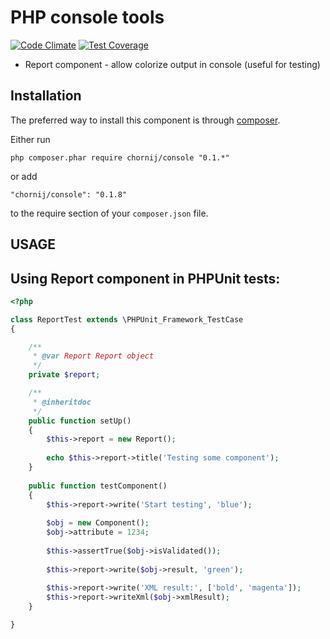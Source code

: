 PHP console tools
====================
[![Code Climate](https://codeclimate.com/github/chornij/console/badges/gpa.svg)](https://codeclimate.com/github/chornij/console)
[![Test Coverage](https://codeclimate.com/github/chornij/console/badges/coverage.svg)](https://codeclimate.com/github/chornij/console/coverage)

- Report component - allow colorize output in console (useful for testing) 

Installation
------------

The preferred way to install this component is through [composer](http://getcomposer.org/download/).

Either run

```
php composer.phar require chornij/console "0.1.*"
```

or add

```
"chornij/console": "0.1.8"
```

to the require section of your `composer.json` file.

USAGE
-------

Using Report component in PHPUnit tests:
-------------------

```php
<?php

class ReportTest extends \PHPUnit_Framework_TestCase
{

    /**
     * @var Report Report object
     */
    private $report;

    /**
     * @inheritdoc
     */
    public function setUp()
    {
        $this->report = new Report();
        
        echo $this->report->title('Testing some component');
    }
    
    public function testComponent()
    {
        $this->report->write('Start testing', 'blue');
        
        $obj = new Component();
        $obj->attribute = 1234;
        
        $this->assertTrue($obj->isValidated());
        
        $this->report->write($obj->result, 'green');
        
        $this->report->write('XML result:', ['bold', 'magenta']);
        $this->report->writeXml($obj->xmlResult);
    }

}
```
